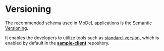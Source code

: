 # Versioning

The recommended schema used in MoDeL applications is the [Semantic Versioning](https://semver.org/).

It enables the developers to utilize tools such as [standard-version](https://github.com/conventional-changelog/standard-version), which is enabled by default in the [**sample-client**](https://github.com/3mo-esolutions/sample-client) repository.